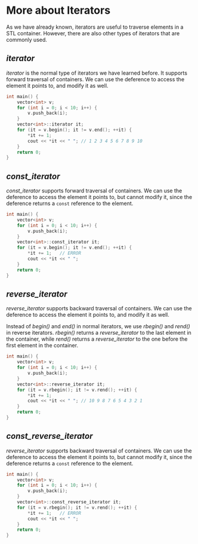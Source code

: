 # More about Iterators

As we have already known, iterators are useful to traverse elements in a STL container. However, there are also other types of iterators that are commonly used.

## *iterator*

*iterator* is the normal type of iterators we have learned before. It supports forward traversal of containers. We can use the deference to access the element it points to, and modify it as well.

```cpp
int main() {
    vector<int> v;
    for (int i = 0; i < 10; i++) {
        v.push_back(i);
    }
    vector<int>::iterator it;
    for (it = v.begin(); it != v.end(); ++it) {
        *it += 1;
        cout << *it << " ";	// 1 2 3 4 5 6 7 8 9 10
    }
    return 0;
}
```

## *const_iterator*

*const_iterator* supports forward traversal of containers. We can use the deference to access the element it points to, but cannot modify it, since the deference returns a `const` reference to the element.

```cpp
int main() {
    vector<int> v;
    for (int i = 0; i < 10; i++) {
        v.push_back(i);
    }
    vector<int>::const_iterator it;
    for (it = v.begin(); it != v.end(); ++it) {
        *it += 1;	// ERROR
        cout << *it << " ";
    }
    return 0;
}
```

## *reverse_iterator* 

*reverse_iterator* supports backward traversal of containers. We can use the deference to access the element it points to, and modify it as well.

Instead of *begin()* and *end()* in normal iterators, we use *rbegin()* and *rend()* in reverse iterators. *rbegin()* returns a *reverse_iterator* to the last element in the container, while *rend()* returns a *reverse_iterator* to the one before the first element in the container.

```cpp
int main() {
    vector<int> v;
    for (int i = 0; i < 10; i++) {
        v.push_back(i);
    }
    vector<int>::reverse_iterator it;
    for (it = v.rbegin(); it != v.rend(); ++it) {
        *it += 1;
        cout << *it << " ";	// 10 9 8 7 6 5 4 3 2 1
    }
    return 0;
}
```

## *const_reverse_iterator* 

*reverse_iterator* supports backward traversal of containers. We can use the deference to access the element it points to, but cannot modify it, since the deference returns a `const` reference to the element.

```cpp
int main() {
    vector<int> v;
    for (int i = 0; i < 10; i++) {
        v.push_back(i);
    }
    vector<int>::const_reverse_iterator it;
    for (it = v.rbegin(); it != v.rend(); ++it) {
        *it += 1;	// ERROR
        cout << *it << " ";
    }
    return 0;
}
```

